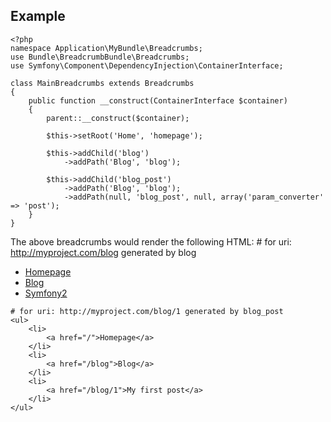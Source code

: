 ## Example

    <?php
    namespace Application\MyBundle\Breadcrumbs;
    use Bundle\BreadcrumbBundle\Breadcrumbs;
    use Symfony\Component\DependencyInjection\ContainerInterface;

    class MainBreadcrumbs extends Breadcrumbs
    {
    	public function __construct(ContainerInterface $container)
    	{
	    	parent::__construct($container);

		    $this->setRoot('Home', 'homepage');

			$this->addChild('blog')
				->addPath('Blog', 'blog');

			$this->addChild('blog_post')
				->addPath('Blog', 'blog');
				->addPath(null, 'blog_post', null, array('param_converter' => 'post');
		}
	}

The above breadcrumbs would render the following HTML:
    # for uri: http://myproject.com/blog generated by blog
    <ul>
        <li>
            <a href="/">Homepage</a>
        </li>
        <li>
            <a href="/blog">Blog</a>
        </li>
        <li>
            <a href="http://symfony-reloaded.org/">Symfony2</a>
        </li>
    </ul>

	# for uri: http://myproject.com/blog/1 generated by blog_post
    <ul>
        <li>
            <a href="/">Homepage</a>
        </li>
        <li>
            <a href="/blog">Blog</a>
        </li>
        <li>
            <a href="/blog/1">My first post</a>
        </li>
    </ul>
